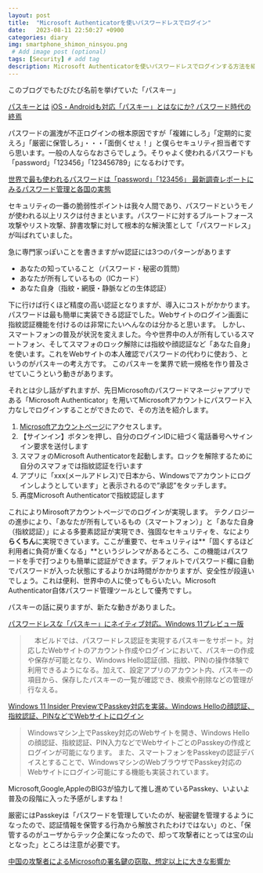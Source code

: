 ```yaml
---
layout: post
title:  "Microsoft Authenticatorを使いパスワードレスでログイン"
date:   2023-08-11 22:50:27 +0900
categories: diary
img: smartphone_shimon_ninsyou.png
 # Add image post (optional)
tags: [Security] # add tag
description: Microsoft Authenticatorを使いパスワードレスでログインする方法を紹介します
---
```


このブログでもたびたび名前を挙げていた「パスキー」

[パスキーとは](https://www.sompocybersecurity.com/column/glossary/passkey)
[iOS・Androidも対応「パスキー」とはなにか? パスワード時代の終焉](https://www.watch.impress.co.jp/docs/topic/1457233.html)

パスワードの漏洩が不正ログインの根本原因ですが「複雑にしろ」「定期的に変えろ」「厳密に保管しろ」・・・「面倒くせぇ！」と僕らセキュリティ担当者ですら思います。一般の人ならなおさらでしょう。そりゃよく使われるパスワードも「password」「123456」「123456789」になるわけです。

[世界で最も使われるパスワードは「password」「123456」 最新調査レポートにみるパスワード管理と各国の実態](https://ampmedia.jp/2023/01/01/password/)

セキュリティの一番の脆弱性ポイントは我々人間であり、パスワードというモノが使われる以上リスクは付きまといます。パスワードに対するブルートフォース攻撃やリスト攻撃、辞書攻撃に対して根本的な解決策として「パスワードレス」が叫ばれていました。

急に専門家っぽいことを書きますがｗ認証には3つのパターンがあります

- あなたの知っていること（パスワード・秘密の質問）
- あなたが所有しているもの（ICカード）
- あなた自身（指紋・網膜・静脈などの生体認証）

下に行けば行くほど精度の高い認証となりますが、導入にコストがかかります。
パスワードは最も簡単に実装できる認証でした。Webサイトのログイン画面に指紋認証機能を付けるのは非常にたいへんなのは分かると思います。
しかし、スマートフォンの普及が状況を変えました。今や世界中の人が所有しているスマートフォン、そしてスマフォのロック解除には指紋や顔認証など「あなた自身」を使います。これをWebサイトの本人確認でパスワードの代わりに使おう、というのがパスキーの考え方です。
このパスキーを業界で統一規格を作り普及させていこうという動きがあります。


それとは少し話がずれますが、先日Microsoftのパスワードマネージャアプリである「Microsoft Authenticator」を用いてMicrosoftアカウントにパスワード入力なしでログインすることができたので、その方法を紹介します。

1. [Microsoftアカウントページ](https://account.microsoft.com/account)にアクセスします。
2. 【サインイン】ボタンを押し、自分のログインIDに紐づく電話番号へサインイン要求を送付します
3. スマフォのMicrosoft Authenticatorを起動します。ロックを解除するために自分のスマフォでは指紋認証を行います
4. アプリに「xxx(メールアドレス)で日本から、Windowsでアカウントにログインしようとしています」と表示されるので”承認”をタッチします。
5. 再度Microsoft Authenticatorで指紋認証します

これによりMirosoftアカウントページでのログインが実現します。
テクノロジーの進歩により、「あなたが所有しているもの（スマートフォン）」と「あなた自身（指紋認証）」による多要素認証が実現でき、強固なセキュリティを、なにより**らくちん**に実現できています。ここが重要で、セキュリティは**「固くするほど利用者に負荷が重くなる」**というジレンマがあるところ、この機能はパスワードを手で打つよりも簡単に認証ができます。デフォルトでパスワード欄に自動でパスワードが入った状態にするよりかは時間がかかりますが、安全性が段違いでしょう。これは便利、世界中の人に使ってもらいたい。Microsoft Authenticator自体パスワード管理ツールとして優秀ですし。


パスキーの話に戻りますが、新たな動きがありました。

[パスワードレスな「パスキー」にネイティブ対応。Windows 11プレビュー版](https://pc.watch.impress.co.jp/docs/news/1511534.html)

>　本ビルドでは、パスワードレス認証を実現するパスキーをサポート。対応したWebサイトのアカウント作成やログインにおいて、パスキーの作成や保存が可能となり、Windows Hello認証(顔、指紋、PIN)の操作体験で利用できるようになる。加えて、設定アプリのアカウント内、パスキーの項目から、保存したパスキーの一覧が確認でき、検索や削除などの管理が行なえる。 


[Windows 11 Insider PreviewでPasskey対応を実装。Windows Helloの顔認証、指紋認証、PINなどでWebサイトにログイン](https://www.publickey1.jp/blog/23/windows_11_insider_previewpasskeywindows_hellopinweb.html)

> Windowsマシン上でPasskey対応のWebサイトを開き、Windows Helloの顔認証、指紋認証、PIN入力などでWebサイトごとのPasskeyの作成とログインが可能になります。
> また、スマートフォンをPasskeyの認証デバイスとすることで、WindowsマシンのWebブラウザでPasskey対応のWebサイトにログイン可能にする機能も実装されています。

Microsoft,Google,AppleのBIG3が協力して推し進めているPasskey、いよいよ普及の段階に入った予感がしますね！

厳密にはPasskeyは「パスワードを管理していたのが、秘密鍵を管理するようになったので、認証情報を保管する行為から解放されたわけではない」のと、「保管するのがユーザからテック企業になったので、却って攻撃者にとっては宝の山となった」ところは注意が必要です。

[中国の攻撃者によるMicrosoftの署名鍵の窃取、想定以上に大きな影響か](https://news.mynavi.jp/techplus/article/20230724-2733284/)
